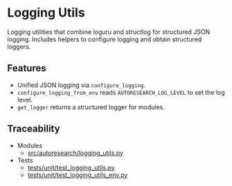 # Logging Utils

Logging utilities that combine loguru and structlog for structured JSON
logging. Includes helpers to configure logging and obtain structured
loggers.

## Features

- Unified JSON logging via `configure_logging`.
- `configure_logging_from_env` reads `AUTORESEARCH_LOG_LEVEL` to set the
  log level.
- `get_logger` returns a structured logger for modules.

## Traceability

- Modules
  - [src/autoresearch/logging_utils.py][m1]
- Tests
  - [tests/unit/test_logging_utils.py][t1]
  - [tests/unit/test_logging_utils_env.py][t2]

[m1]: ../../src/autoresearch/logging_utils.py
[t1]: ../../tests/unit/test_logging_utils.py
[t2]: ../../tests/unit/test_logging_utils_env.py
